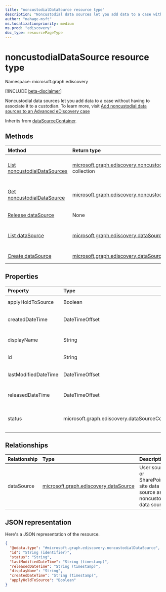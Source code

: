 ```yaml
---
title: "noncustodialDataSource resource type"
description: "Noncustodial data sources let you add data to a case without having to associate it to a custodian"
author: "mahage-msft"
ms.localizationpriority: medium
ms.prod: "ediscovery"
doc_type: resourcePageType
---
```


# noncustodialDataSource resource type

Namespace: microsoft.graph.ediscovery

[!INCLUDE [beta-disclaimer](../../includes/beta-disclaimer.md)]

Noncustodial data sources let you add data to a case without having to associate it to a custodian. To learn more, visit [Add noncustodial data sources to an Advanced eDiscovery case
](/microsoft-365/compliance/non-custodial-data-sources)

Inherits from [dataSourceContainer](../resources/ediscovery-datasourcecontainer.md).

## Methods

|Method|Return type|Description|
|:---|:---|:---|
|[List noncustodialDataSources](../api/ediscovery-noncustodialdatasource-list.md)|[microsoft.graph.ediscovery.noncustodialDataSource](../resources/ediscovery-noncustodialdatasource.md) collection|Get a list of the [noncustodialDataSource](../resources/ediscovery-noncustodialdatasource.md) objects and their properties.|
|[Get noncustodialDataSource](../api/ediscovery-noncustodialdatasource-get.md)|[microsoft.graph.ediscovery.noncustodialDataSource](../resources/ediscovery-noncustodialdatasource.md)|Read the properties and relationships of a [noncustodialDataSource](../resources/ediscovery-noncustodialdatasource.md) object.|
|[Release dataSource](../api/ediscovery-noncustodialdatasource-release.md)|None|Releases a noncustodial data source.|
|[List dataSource](../api/ediscovery-noncustodialdatasource-list-datasource.md)|[microsoft.graph.ediscovery.dataSource](../resources/ediscovery-datasource.md) collection|Get the dataSource resources from the dataSource navigation property.|
|[Create dataSource](../api/ediscovery-noncustodialdatasource-post.md)|[microsoft.graph.ediscovery.dataSource](../resources/ediscovery-datasource.md)|Create a new dataSource object.|

## Properties

|Property|Type|Description|
|:---|:---|:---|
|applyHoldToSource|Boolean|Indicates if hold is applied to noncustodial data source (such as mailbox or site).|
|createdDateTime|DateTimeOffset|Created date and time of the nonCustodialDataSource. Inherited from [microsoft.graph.ediscovery.dataSourceContainer](../resources/ediscovery-datasourcecontainer.md).|
|displayName|String|Display name of the noncustodialDataSource. Inherited from [microsoft.graph.ediscovery.dataSourceContainer](../resources/ediscovery-datasourcecontainer.md).|
|id|String|Unique identifier of the nonCustodialDataSource. Inherited from [entity](../resources/entity.md).|
|lastModifiedDateTime|DateTimeOffset|Last modified date and time of the nonCustodialDataSource. Inherited from [microsoft.graph.ediscovery.dataSourceContainer](../resources/ediscovery-datasourcecontainer.md).|
|releasedDateTime|DateTimeOffset|Date and time that the nonCustodialDataSource was released from the case. Inherited from [microsoft.graph.ediscovery.dataSourceContainer](../resources/ediscovery-datasourcecontainer.md).|
|status|microsoft.graph.ediscovery.dataSourceContainerStatus|Latest status of the nonCustodialDataSource. Inherited from [microsoft.graph.ediscovery.dataSourceContainer](../resources/ediscovery-datasourcecontainer.md). Possible values are: `Active`, `Released`.|

## Relationships

|Relationship|Type|Description|
|:---|:---|:---|
|dataSource|[microsoft.graph.ediscovery.dataSource](../resources/ediscovery-datasource.md)|User source or SharePoint site data source as noncustodial data source.|

## JSON representation

Here's a JSON representation of the resource.
<!-- {
  "blockType": "resource",
  "keyProperty": "id",
  "@odata.type": "microsoft.graph.ediscovery.noncustodialDataSource",
  "baseType": "microsoft.graph.ediscovery.dataSourceContainer",
  "openType": false
}
-->

``` json
{
  "@odata.type": "#microsoft.graph.ediscovery.noncustodialDataSource",
  "id": "String (identifier)",
  "status": "String",
  "lastModifiedDateTime": "String (timestamp)",
  "releasedDateTime": "String (timestamp)",
  "displayName": "String",
  "createdDateTime": "String (timestamp)",
  "applyHoldToSource": "Boolean"
}
```
